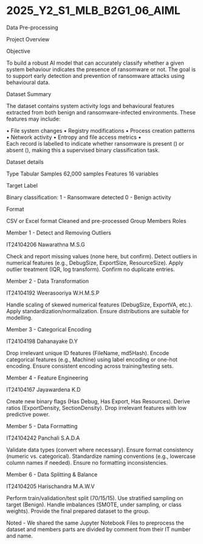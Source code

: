 # 2025_Y2_S1_MLB_B2G1_06_AIML
Data Pre-processing 

Project Overview

Objective

To build a robust AI model that can accurately classify whether a given system behaviour indicates the presence of ransomware or not. The goal is to support early detection and prevention of ransomware attacks using behavioural data.

Dataset Summary

The dataset contains system activity logs and behavioural features extracted from both benign and ransomware-infected environments. These features may include:

•	File system changes
•	Registry modifications
•	Process creation patterns
•	Network activity
•	Entropy and file access metrics
•	
Each record is labelled to indicate whether ransomware is present () or absent (), making this a supervised binary classification task.

Dataset details

Type	Tabular
Samples	62,000 samples
Features	16 variables

Target Label

Binary classification:
1 - Ransomware detected
0 - Benign activity

Format

CSV or Excel format
Cleaned and pre-processed
Group Members Roles

Member 1 - Detect and Removing Outliers 

IT24104206 
Nawarathna M.S.G

Check and report missing values (none here, but confirm).
Detect outliers in numerical features (e.g., DebugSize, ExportSize, ResourceSize).
Apply outlier treatment (IQR, log transform).
Confirm no duplicate entries.

Member 2 - Data Transformation 

IT24104192
Weerasooriya W.H.M.S.P

Handle scaling of skewed numerical features (DebugSize, ExportVA, etc.).
Apply standardization/normalization.
Ensure distributions are suitable for modelling.

Member 3 - Categorical Encoding 

IT24104198
Dahanayake D.Y

Drop irrelevant unique ID features (FileName, md5Hash).
Encode categorical features (e.g., Machine) using label encoding or one-hot encoding.
Ensure consistent encoding across training/testing sets.

Member 4 - Feature Engineering 

IT24104167
Jayawardena K.D

Create new binary flags (Has Debug, Has Export, Has Resources).
Derive ratios (ExportDensity, SectionDensity).
Drop irrelevant features with low predictive power.

Member 5 - Data Formatting

IT24104242
Panchali S.A.D.A

Validate data types (convert where necessary).
Ensure format consistency (numeric vs. categorical).
Standardize naming conventions (e.g., lowercase column names if needed).
Ensure no formatting inconsistencies.

Member 6 - Data Splitting & Balance

IT24104205
Harischandra M.A.W.V

Perform train/validation/test split (70/15/15).
Use stratified sampling on target (Benign).
Handle imbalances (SMOTE, under sampling, or class weights).
Provide the final prepared dataset to the group.


Noted - We shared the same Jupyter Notebook Files to preprocess the dataset and members parts are divided by comment from their IT number and name.
